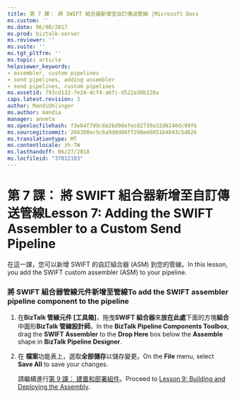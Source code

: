 ```yaml
---
title: 第 7 課： 將 SWIFT 組合器新增至自訂傳送管線 |Microsoft Docs
ms.custom: ''
ms.date: 06/08/2017
ms.prod: biztalk-server
ms.reviewer: ''
ms.suite: ''
ms.tgt_pltfrm: ''
ms.topic: article
helpviewer_keywords:
- assembler, custom pipelines
- send pipelines, adding assembler
- send pipelines, custom pipelines
ms.assetid: 793cd132-7e24-4cf4-a6fc-d522a30b228a
caps.latest.revision: 3
author: MandiOhlinger
ms.author: mandia
manager: anneta
ms.openlocfilehash: f3e64f799c6b26d98efec82739a32d6140dc99f6
ms.sourcegitcommit: 266308ec5c6a9d8d80ff298ee6051b4843c5d626
ms.translationtype: MT
ms.contentlocale: zh-TW
ms.lasthandoff: 06/27/2018
ms.locfileid: "37012103"
---
```

# <a name="lesson-7-adding-the-swift-assembler-to-a-custom-send-pipeline"></a><span data-ttu-id="d58c1-102">第 7 課： 將 SWIFT 組合器新增至自訂傳送管線</span><span class="sxs-lookup"><span data-stu-id="d58c1-102">Lesson 7: Adding the SWIFT Assembler to a Custom Send Pipeline</span></span>
<span data-ttu-id="d58c1-103">在這一課，您可以新增 SWIFT 的自訂組合器 (ASM) 到您的管線。</span><span class="sxs-lookup"><span data-stu-id="d58c1-103">In this lesson, you add the SWIFT custom assembler (ASM) to your pipeline.</span></span>  
  
### <a name="to-add-the-swift-assembler-pipeline-component-to-the-pipeline"></a><span data-ttu-id="d58c1-104">將 SWIFT 組合器管線元件新增至管線</span><span class="sxs-lookup"><span data-stu-id="d58c1-104">To add the SWIFT assembler pipeline component to the pipeline</span></span>  
  
1. <span data-ttu-id="d58c1-105">在**BizTalk 管線元件 [工具箱]**，拖曳**SWIFT 組合器**來**放在此處**下面的方塊**組合**中圖形**BizTalk 管線設計師**。</span><span class="sxs-lookup"><span data-stu-id="d58c1-105">In the **BizTalk Pipeline Components Toolbox**, drag the **SWIFT Assembler** to the **Drop Here** box below the **Assemble** shape in **BizTalk Pipeline Designer**.</span></span>  
  
2. <span data-ttu-id="d58c1-106">在 **檔案**功能表上，選取**全部儲存**以儲存變更。</span><span class="sxs-lookup"><span data-stu-id="d58c1-106">On the **File** menu, select **Save All** to save your changes.</span></span>  
  
   <span data-ttu-id="d58c1-107">請繼續進行[第 9 課： 建置和部署組件](../../adapters-and-accelerators/accelerator-swift/lesson-8-building-and-deploying-the-assembly.md)。</span><span class="sxs-lookup"><span data-stu-id="d58c1-107">Proceed to [Lesson 9: Building and Deploying the Assembly](../../adapters-and-accelerators/accelerator-swift/lesson-8-building-and-deploying-the-assembly.md).</span></span>
